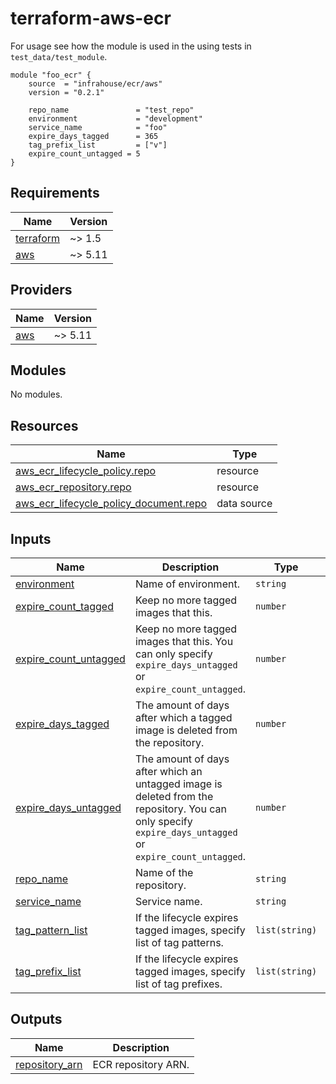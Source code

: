 # terraform-aws-ecr
For usage see how the module is used in the using tests in `test_data/test_module`.

```hcl
module "foo_ecr" {
    source  = "infrahouse/ecr/aws"
    version = "0.2.1"

    repo_name               = "test_repo"
    environment             = "development"
    service_name            = "foo"
    expire_days_tagged      = 365
    tag_prefix_list         = ["v"]
    expire_count_untagged = 5
}
```

## Requirements

| Name | Version |
|------|---------|
| <a name="requirement_terraform"></a> [terraform](#requirement\_terraform) | ~> 1.5 |
| <a name="requirement_aws"></a> [aws](#requirement\_aws) | ~> 5.11 |

## Providers

| Name | Version |
|------|---------|
| <a name="provider_aws"></a> [aws](#provider\_aws) | ~> 5.11 |

## Modules

No modules.

## Resources

| Name | Type |
|------|------|
| [aws_ecr_lifecycle_policy.repo](https://registry.terraform.io/providers/hashicorp/aws/latest/docs/resources/ecr_lifecycle_policy) | resource |
| [aws_ecr_repository.repo](https://registry.terraform.io/providers/hashicorp/aws/latest/docs/resources/ecr_repository) | resource |
| [aws_ecr_lifecycle_policy_document.repo](https://registry.terraform.io/providers/hashicorp/aws/latest/docs/data-sources/ecr_lifecycle_policy_document) | data source |

## Inputs

| Name | Description | Type | Default | Required |
|------|-------------|------|---------|:--------:|
| <a name="input_environment"></a> [environment](#input\_environment) | Name of environment. | `string` | n/a | yes |
| <a name="input_expire_count_tagged"></a> [expire\_count\_tagged](#input\_expire\_count\_tagged) | Keep no more tagged images that this. | `number` | `null` | no |
| <a name="input_expire_count_untagged"></a> [expire\_count\_untagged](#input\_expire\_count\_untagged) | Keep no more tagged images that this. You can only specify `expire_days_untagged` or `expire_count_untagged`. | `number` | `null` | no |
| <a name="input_expire_days_tagged"></a> [expire\_days\_tagged](#input\_expire\_days\_tagged) | The amount of days after which a tagged image is deleted from the repository. | `number` | `null` | no |
| <a name="input_expire_days_untagged"></a> [expire\_days\_untagged](#input\_expire\_days\_untagged) | The amount of days after which an untagged image is deleted from the repository. You can only specify `expire_days_untagged` or `expire_count_untagged`. | `number` | `null` | no |
| <a name="input_repo_name"></a> [repo\_name](#input\_repo\_name) | Name of the repository. | `string` | n/a | yes |
| <a name="input_service_name"></a> [service\_name](#input\_service\_name) | Service name. | `string` | n/a | yes |
| <a name="input_tag_pattern_list"></a> [tag\_pattern\_list](#input\_tag\_pattern\_list) | If the lifecycle expires tagged images, specify list of tag patterns. | `list(string)` | `null` | no |
| <a name="input_tag_prefix_list"></a> [tag\_prefix\_list](#input\_tag\_prefix\_list) | If the lifecycle expires tagged images, specify list of tag prefixes. | `list(string)` | `null` | no |

## Outputs

| Name | Description |
|------|-------------|
| <a name="output_repository_arn"></a> [repository\_arn](#output\_repository\_arn) | ECR repository ARN. |
